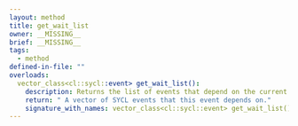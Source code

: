 ```yaml
---
layout: method
title: get_wait_list
owner: __MISSING__
brief: __MISSING__
tags:
  - method
defined-in-file: ""
overloads:
  vector_class<cl::sycl::event> get_wait_list():
    description: Returns the list of events that depend on the current one
    return: " A vector of SYCL events that this event depends on."
    signature_with_names: vector_class<cl::sycl::event> get_wait_list()
---
```

